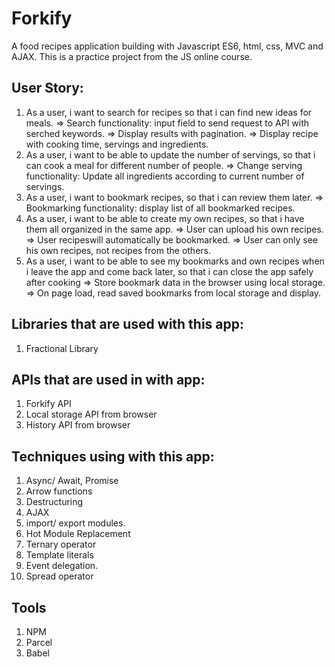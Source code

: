 # Forkify
A food recipes application building with Javascript ES6, html, css, MVC and AJAX. This is a practice project from the JS online course.

## User Story:
1. As a user, i want to search for recipes so that i can find new ideas for meals.
    => Search functionality: input field to send request to API with serched keywords.
    => Display results with pagination.
    => Display recipe with cooking time, servings and ingredients.
2. As a user, i want to be able to update the number of servings, so that i can cook a meal for different number of people.
    => Change serving functionality: Update all ingredients according to current number of servings.
3. As a user, i want to bookmark recipes, so that i can review them later.
    => Bookmarking functionality: display list of all bookmarked recipes.
4. As a user, i want to be able to create my own recipes, so that i have them all organized in the same app.
    => User can upload his own recipes.
    => User recipeswill automatically be bookmarked.
    => User can only see his own recipes, not recipes from the others.
5. As a user, i want to be able to see my bookmarks and own recipes when i leave the app and come back later, so that i can close the app safely after cooking
    => Store bookmark data in the browser using local storage.
    => On page load, read saved bookmarks from local storage and display.
    
## Libraries that are used with this app:
 1. Fractional Library
 
## APIs that are used in with app:
1. Forkify API
2. Local storage API from browser 
3. History API from browser
  
## Techniques using with this app: 
1. Async/ Await, Promise
2. Arrow functions
3. Destructuring
4. AJAX
5. import/ export modules.
6. Hot Module Replacement
7. Ternary operator
8. Template literals
9. Event delegation.
10. Spread operator

## Tools
1. NPM
2. Parcel
3. Babel

